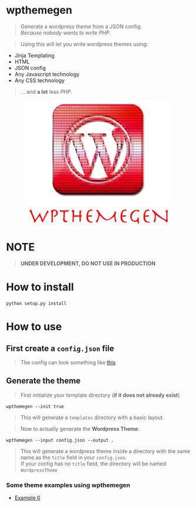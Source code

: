 # wpthemegen
> Generate a wordpress theme from a JSON config.  
> _Because nobody wants to write PHP._

> Using this will let you write wordpress themes using:  
* Jinja Templating
* HTML
* JSON config
* Any Javascript technology
* Any CSS technology

> ... and __a lot__ less _PHP_.

<div style='text-align: center;' align='center'>
    <img width='400px' src='wpthemegen.jpg'/>
</div>

# __NOTE__
> __UNDER DEVELOPMENT, DO NOT USE IN PRODUCTION__

# How to install

    python setup.py install

# How to use
## First create a `config.json` file
> The config can look something like [this](examples/0/config.json)

## Generate the theme
> First initialize your template directory (__if it does not already exist__)

    wpthemegen --init true

> This will generate a `templates` directory with a basic layout.

> Now to actually generate the __Wordpress Theme__:
    
    wpthemegen --input config.json --output .

> This will generate a wordpress theme inside a directory with the same name
> as the `title` field in your `config.json`.  
> If your config has no `title` field, the directory will be named `WordpressTheme`

### Some theme examples using wpthemegen
* [Example 0](examples/0)

